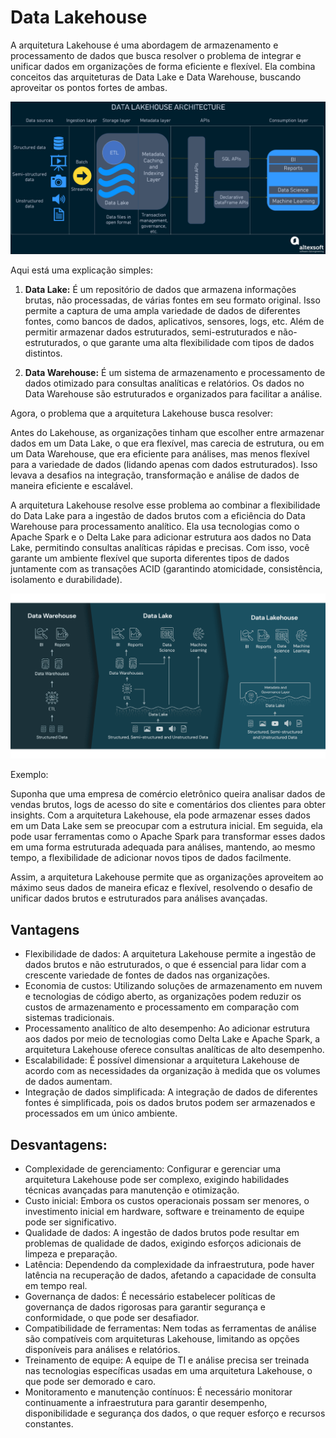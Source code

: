 # Data Lakehouse

A arquitetura Lakehouse é uma abordagem de armazenamento e processamento de dados que busca resolver o problema de integrar e unificar dados em organizações de forma eficiente e flexível. Ela combina conceitos das arquiteturas de Data Lake e Data Warehouse, buscando aproveitar os pontos fortes de ambas.

![Arquitetura Data Lakehouse](../../images/arquitetura_data_lakehouse.png 'Arquitetura Data Lakehouse')

Aqui está uma explicação simples:

1. **Data Lake:** É um repositório de dados que armazena informações brutas, não processadas, de várias fontes em seu formato original. Isso permite a captura de uma ampla variedade de dados de diferentes fontes, como bancos de dados, aplicativos, sensores, logs, etc. Além de permitir armazenar dados estruturados, semi-estruturados e não-estruturados, o que garante uma alta flexibilidade com tipos de dados distintos.

2. **Data Warehouse:** É um sistema de armazenamento e processamento de dados otimizado para consultas analíticas e relatórios. Os dados no Data Warehouse são estruturados e organizados para facilitar a análise.

Agora, o problema que a arquitetura Lakehouse busca resolver:

Antes do Lakehouse, as organizações tinham que escolher entre armazenar dados em um Data Lake, o que era flexível, mas carecia de estrutura, ou em um Data Warehouse, que era eficiente para análises, mas menos flexível para a variedade de dados (lidando apenas com dados estruturados). Isso levava a desafios na integração, transformação e análise de dados de maneira eficiente e escalável.

A arquitetura Lakehouse resolve esse problema ao combinar a flexibilidade do Data Lake para a ingestão de dados brutos com a eficiência do Data Warehouse para processamento analítico. Ela usa tecnologias como o Apache Spark e o Delta Lake para adicionar estrutura aos dados no Data Lake, permitindo consultas analíticas rápidas e precisas. Com isso, você garante um ambiente flexível que suporta diferentes tipos de dados juntamente com as transações ACID (garantindo atomicidade, consistência, isolamento e durabilidade).

![Arquitetura Data Lakehouse](../../images/dw_vs_lake_vs_lakehouse.png 'Arquitetura Data Lakehouse')

Exemplo:

Suponha que uma empresa de comércio eletrônico queira analisar dados de vendas brutos, logs de acesso do site e comentários dos clientes para obter insights. Com a arquitetura Lakehouse, ela pode armazenar esses dados em um Data Lake sem se preocupar com a estrutura inicial. Em seguida, ela pode usar ferramentas como o Apache Spark para transformar esses dados em uma forma estruturada adequada para análises, mantendo, ao mesmo tempo, a flexibilidade de adicionar novos tipos de dados facilmente.

Assim, a arquitetura Lakehouse permite que as organizações aproveitem ao máximo seus dados de maneira eficaz e flexível, resolvendo o desafio de unificar dados brutos e estruturados para análises avançadas.

## Vantagens
  - Flexibilidade de dados: A arquitetura Lakehouse permite a ingestão de dados brutos e não estruturados, o que é essencial para lidar com a crescente variedade de fontes de dados nas organizações.
  - Economia de custos: Utilizando soluções de armazenamento em nuvem e tecnologias de código aberto, as organizações podem reduzir os custos de armazenamento e processamento em comparação com sistemas tradicionais.
  - Processamento analítico de alto desempenho: Ao adicionar estrutura aos dados por meio de tecnologias como Delta Lake e Apache Spark, a arquitetura Lakehouse oferece consultas analíticas de alto desempenho.
  - Escalabilidade: É possível dimensionar a arquitetura Lakehouse de acordo com as necessidades da organização à medida que os volumes de dados aumentam.
  - Integração de dados simplificada: A integração de dados de diferentes fontes é simplificada, pois os dados brutos podem ser armazenados e processados em um único ambiente.

## Desvantagens:
  - Complexidade de gerenciamento: Configurar e gerenciar uma arquitetura Lakehouse pode ser complexo, exigindo habilidades técnicas avançadas para manutenção e otimização.
  - Custo inicial: Embora os custos operacionais possam ser menores, o investimento inicial em hardware, software e treinamento de equipe pode ser significativo.
  - Qualidade de dados: A ingestão de dados brutos pode resultar em problemas de qualidade de dados, exigindo esforços adicionais de limpeza e preparação.
  - Latência: Dependendo da complexidade da infraestrutura, pode haver latência na recuperação de dados, afetando a capacidade de consulta em tempo real.
  - Governança de dados: É necessário estabelecer políticas de governança de dados rigorosas para garantir segurança e conformidade, o que pode ser desafiador.
  - Compatibilidade de ferramentas: Nem todas as ferramentas de análise são compatíveis com arquiteturas Lakehouse, limitando as opções disponíveis para análises e relatórios.
  - Treinamento de equipe: A equipe de TI e análise precisa ser treinada nas tecnologias específicas usadas em uma arquitetura Lakehouse, o que pode ser demorado e caro.
  - Monitoramento e manutenção contínuos: É necessário monitorar continuamente a infraestrutura para garantir desempenho, disponibilidade e segurança dos dados, o que requer esforço e recursos constantes.
